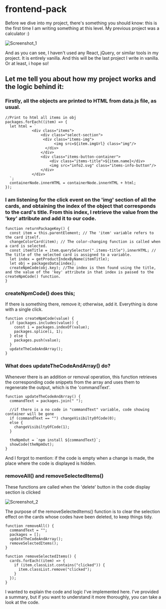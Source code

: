 # frontend-pack

Before we dive into my project, there's something you should know: this is the first time I am writing something at this level. My previous project was a calculator :)

![Screenshot_1](https://user-images.githubusercontent.com/42185275/223608612-c7e6d5e7-9153-464c-9997-e51abc006b91.jpg)

And as you can see, I haven't used any React, jQuery, or similar tools in my project. It is entirely vanilla. And this will be the last project I write in vanilla.
Or at least, i hope so!

## Let me tell you about how my project works and the logic behind it:

### Firstly, all the objects are printed to HTML from data.js file, as usual.


```
//Print to html all items in obj
packages.forEach((item) => {
  let html = `
            <div class="items">
                <div class="select-section">
                 <div class="items-img">
                      <img src=${item.imgUrl} class="img"/>
                  </div>
                </div>
                <div class="items-button-container">
                    <div class="items-title">${item.name}</div>
                    <img src="info2.svg" class="items-info-button"/>
                </div>
            </div>
  `;
  containerNode.innerHTML = containerNode.innerHTML + html;
});

```


### I am listening for the click event on the 'img' section of all the cards, and obtaining the index of the object that corresponds to the card's title. From this index, I retrieve the value from the 'key' attribute and add it to our code.

```
function returnPackageKey() {
  const item = this.parentElement; // The 'item' variable refers to the card itself.
  changeColorCard(item); // The color-changing function is called when a card is selected.
  const itemTitle = item.querySelector(".items-title").innerHTML; // The title of the selected card is assigned to a variable.
  let index = getProductIndexByName(itemTitle);
  let obj = packagesData[index];
  createNpmCode(obj.key); //The index is then found using the title, and the value of the 'key' attribute in that index is passed to the createNpmCode() function.
}

```


### createNpmCode() does this;

 If there is something there, remove it; otherwise, add it. Everything is done with a single click.

```
function createNpmCode(value) {
  if (packages.includes(value)) {
    const i = packages.indexOf(value);
    packages.splice(i, 1);
  } else {
    packages.push(value);
  } 
  updateTheCodeAndArray();
}

```


### What does updateTheCodeAndArray() do?

Whenever there is an addition or removal operation, this function retrieves the corresponding code snippets from the array and uses them to regenerate the output, which is the 'commandText'.



```
function updateTheCodeAndArray() {
  commandText = packages.join(" ");

  //if there is a no code in "commandText" variable, code showing container will be gone
  if (commandText == "") changeVisibiltyOfCode(0);
  else {
    changeVisibiltyOfCode(1);
  }

  theNpmOut = `npm install ${commandText}`;
  showCode(theNpmOut);
}

```
And I forgot to mention: if the code is empty when a change is made, the place where the code is displayed is hidden.



### removeAll() and removeSelectedItems()
These functions are called when the 'delete' button in the code display section is clicked

![Screenshot_2](https://user-images.githubusercontent.com/42185275/223615066-4514a867-d7fc-4851-ad62-b3fdeceddace.jpg)

The purpose of the removeSelectedItems() function is to clear the selection effect on the cards whose codes have been deleted, to keep things tidy.

```
function removeAll() {
  commandText = "";
  packages = [];
  updateTheCodeAndArray();
  removeSelectedItems();
}

function removeSelectedItems() { 
  cards.forEach((item) => {
    if (item.classList.contains("clicked")) {
      item.classList.remove("clicked");
    }
  });
}

```


I wanted to explain the code and logic I've implemented here. I've provided a summary, but if you want to understand it more thoroughly, you can take a look at the code.



